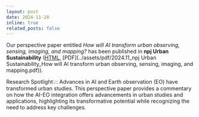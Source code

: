 ```yaml
---
layout: post
date: 2024-11-28
inline: true
related_posts: false
---
```


Our perspective paper entitled *How will AI transform urban observing, sensing, imaging, and mapping?* has been published in **npj Urban Sustainability** ([HTML](https://www.nature.com/articles/s42949-024-00188-3), [PDF](../assets/pdf/2024.11_npj Urban Sustainability_How will AI transform urban observing, sensing, imaging, and mapping.pdf)).<br>

Research Spotlight💡: Advances in AI and Earth observation (EO) have transformed urban studies. This perspective paper provides a commentary on how the AI-EO integration offers advancements in urban studies and applications, highlighting its transformative potential while recognizing the need to address key challenges.
